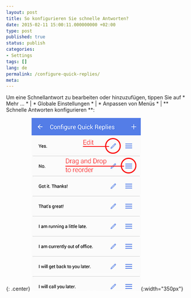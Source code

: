 ```yaml
---
layout: post
title: So konfigurieren Sie schnelle Antworten?
date: 2015-02-11 15:00:11.000000000 +02:00
type: post
published: true
status: publish
categories:
- Settings
tags: []
lang: de
permalink: /configure-quick-replies/
meta:
---
```


Um eine Schnellantwort zu bearbeiten oder hinzuzufügen, tippen Sie auf * Mehr ... * \| * Globale Einstellungen * \| * Anpassen von Menüs * \| ** Schnelle Antworten konfigurieren **:

{: .center}
![](/assets/configure_quick_replies.jpg){:width="350px"}
